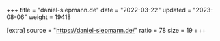 +++
title = "daniel-siepmann.de"
date = "2022-03-22"
updated = "2023-08-06"
weight = 19418

[extra]
source = "https://daniel-siepmann.de/"
ratio = 78
size = 19
+++
